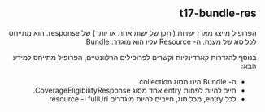 <div dir="rtl" markdown="1">

## t17-bundle-res


הפרופיל מייצג מארז ישויות (יתכן של ישות אחת או יותר) של response. הוא מתייחס לכל סוג של מענה.
ה- Resource עליו הוא מוגדר: [Bundle](https://hl7.org/fhir/R4/bundle.html)

בנוסף להגדרות קארדינליות וקשרים לפרופילים הרלוונטיים, הפרופיל מתייחס למידע הבא:
* ה- Bundle הינו מסוג collection
* חייב להיות לפחות entry אחד מסוג CoverageEligibilityResponse.
* לכל entry, מכל סוג, חייבים להיות מוגדרים fullUrl ו- resource


</div>
